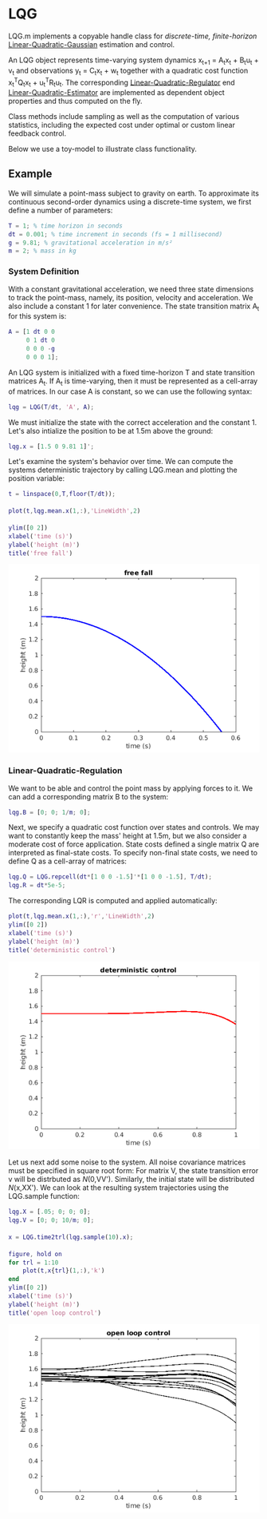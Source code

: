 # LQG

LQG.m implements a copyable handle class for *discrete-time, finite-horizon* [Linear-Quadratic-Gaussian](https://en.wikipedia.org/wiki/Linear%E2%80%93quadratic%E2%80%93Gaussian_control#Discrete_time) estimation and control.

An LQG object represents time-varying system dynamics x<sub>t+1</sub> = A<sub>t</sub>x<sub>t</sub> + B<sub>t</sub>u<sub>t</sub> + v<sub>t</sub> and observations y<sub>t</sub> = C<sub>t</sub>x<sub>t</sub> + w<sub>t</sub> together with a quadratic cost function x<sub>t</sub><sup>T</sup>Q<sub>t</sub>x<sub>t</sub> + u<sub>t</sub><sup>T</sup>R<sub>t</sub>u<sub>t</sub>.
The corresponding [Linear-Quadratic-Regulator](https://en.wikipedia.org/wiki/Linear%E2%80%93quadratic_regulator#Finite-horizon,_discrete-time_LQR) end [Linear-Quadratic-Estimator](https://en.wikipedia.org/wiki/Kalman_filter#Details) are implemented as dependent object properties and thus computed on the fly. 

Class methods include sampling as well as the computation of various statistics, including the expected cost under optimal or custom linear feedback control.

Below we use a toy-model to illustrate class functionality.


## Example

We will simulate a point-mass subject to gravity on earth. To approximate its continuous second-order dynamics using a discrete-time system, we first define a number of parameters:

```matlab
T = 1; % time horizon in seconds
dt = 0.001; % time increment in seconds (fs = 1 millisecond)
g = 9.81; % gravitational acceleration in m/s²
m = 2; % mass in kg
```

### System Definition

With a constant gravitational acceleration, we need three state dimensions to track the point-mass, namely, its position, velocity and acceleration. We also include a constant 1 for later convenience. The state transition matrix A<sub>t</sub> for this system is:

```matlab
A = [1 dt 0 0
     0 1 dt 0
     0 0 0 -g
     0 0 0 1];
```

An LQG system is initialized with a fixed time-horizon T and state transition matrices A<sub>t</sub>. If A<sub>t</sub> is time-varying, then it must be represented as a cell-array of matrices. In our case A is constant, so we can use the following syntax:

```matlab
lqg = LQG(T/dt, 'A', A);
```

We must initialize the state with the correct acceleration and the constant 1. Let's also intialize the position to be at 1.5m above the ground:

```matlab
lqg.x = [1.5 0 9.81 1]';
```

Let's examine the system's behavior over time. We can compute the systems deterministic trajectory by calling LQG.mean and plotting the position variable:

```matlab
t = linspace(0,T,floor(T/dt));

plot(t,lqg.mean.x(1,:),'LineWidth',2)

ylim([0 2])
xlabel('time (s)')
ylabel('height (m)')
title('free fall')
```

![Free fall](https://raw.githubusercontent.com/tobwin/LQG.m/master/doc/Fig1.png)

### Linear-Quadratic-Regulation

We want to be able and control the point mass by applying forces to it. We can add a corresponding matrix B to the system:

```matlab
lqg.B = [0; 0; 1/m; 0];
```

Next, we specify a quadratic cost function over states and controls. We may want to constantly keep the mass' height at 1.5m, but we also consider a moderate cost of force application. State costs defined a single matrix Q are interpreted as final-state costs. To specify non-final state costs, we need to define Q as a cell-array of matrices:

```matlab
lqg.Q = LQG.repcell(dt*[1 0 0 -1.5]'*[1 0 0 -1.5], T/dt);
lqg.R = dt*5e-5;
```

The corresponding LQR is computed and applied automatically:

```matlab
plot(t,lqg.mean.x(1,:),'r','LineWidth',2)
ylim([0 2])
xlabel('time (s)')
ylabel('height (m)')
title('deterministic control')
```

![Deterministic control](https://raw.githubusercontent.com/tobwin/LQG.m/master/doc/Fig2.png)

Let us next add some noise to the system. All noise covariance matrices must be specified in square root form: For matrix V, the state transition error v will be distrbuted as _N_(0,VV'). Similarly, the initial state will be distributed _N_(x,XX'). We can look at the resulting system trajectories using the LQG.sample function:

```matlab
lqg.X = [.05; 0; 0; 0];
lqg.V = [0; 0; 10/m; 0];

x = LQG.time2trl(lqg.sample(10).x);

figure, hold on
for trl = 1:10
    plot(t,x{trl}(1,:),'k')
end
ylim([0 2])
xlabel('time (s)')
ylabel('height (m)')
title('open loop control')
```

![Open loop](https://raw.githubusercontent.com/tobwin/LQG.m/master/doc/Fig3.png)
